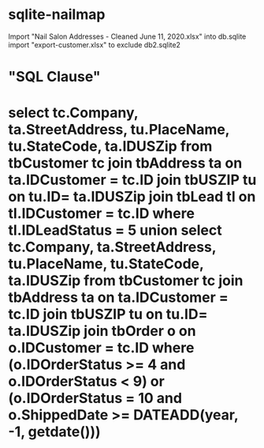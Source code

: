 # sqlite-nailmap
Import "Nail Salon Addresses - Cleaned June 11, 2020.xlsx" into db.sqlite
import "export-customer.xlsx" to exclude db2.sqlite2

"SQL Clause"
===============================
select tc.Company, ta.StreetAddress, tu.PlaceName, tu.StateCode, ta.IDUSZip
from tbCustomer tc
join tbAddress ta on ta.IDCustomer = tc.ID
join tbUSZIP tu on tu.ID= ta.IDUSZip
join tbLead tl on tl.IDCustomer = tc.ID
where tl.IDLeadStatus = 5
union
select tc.Company, ta.StreetAddress, tu.PlaceName, tu.StateCode, ta.IDUSZip
from tbCustomer tc
join tbAddress ta on ta.IDCustomer = tc.ID
join tbUSZIP tu on tu.ID= ta.IDUSZip
join tbOrder o on o.IDCustomer = tc.ID
where (o.IDOrderStatus >= 4 and o.IDOrderStatus < 9)
		or (o.IDOrderStatus = 10 and o.ShippedDate >= DATEADD(year, -1, getdate()))
===============================
